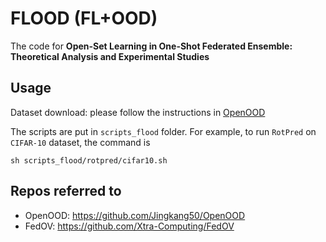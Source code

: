 # FLOOD (FL+OOD)

The code for **Open-Set Learning in One-Shot Federated Ensemble: Theoretical Analysis and Experimental Studies**

## Usage

Dataset download: please follow the instructions in [OpenOOD](https://github.com/Jingkang50/OpenOOD#data)

The scripts are put in `scripts_flood` folder. For example, to run `RotPred` on `CIFAR-10` dataset, the command is
```
sh scripts_flood/rotpred/cifar10.sh
```

## Repos referred to
* OpenOOD: https://github.com/Jingkang50/OpenOOD
* FedOV: https://github.com/Xtra-Computing/FedOV

